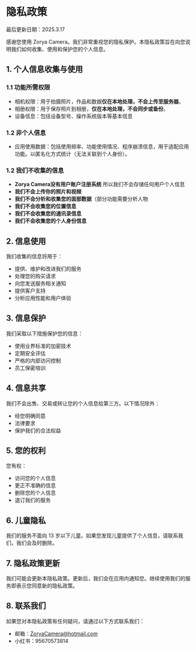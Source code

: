 # 隐私政策

最后更新日期：2025.3.17

感谢您使用 Zorya Camera。我们非常重视您的隐私保护。本隐私政策旨在向您说明我们如何收集、使用和保护您的个人信息。

## 1. 个人信息收集与使用
### 1.1 功能所需权限
- 相机权限：用于拍摄照片，作品和数据**仅在本地处理，不会上传至服务器**。
- 相册权限：用于保存照片到相册，**仅在本地处理，不会同步或备份**。
- 设备信息：包括设备型号、操作系统版本等基本信息

### 1.2 非个人信息
- 应用使用数据：包括使用频率、功能使用情况、程序崩溃信息，用于适配应用功能。以匿名化方式统计（无法关联到个人身份）。  

### 1.2 我们不收集的信息
- **Zorya Camera没有用户账户注册系统**
  所以我们不会存储任何用户个人信息
- **我们不会上传你的照片和视频**
- **我们不会分析和收集您的面部数据**（部分功能需要分析人物
- **我们不会收集您的位置信息**
- **我们不会收集您的通讯录信息**
- **我们不会收集您的个人身份信息**

## 2. 信息使用

我们收集的信息将用于：
- 提供、维护和改进我们的服务
- 处理您的购买请求
- 向您发送服务相关通知
- 提供客户支持
- 分析应用性能和用户体验

## 3. 信息保护

我们采取以下措施保护您的信息：
- 使用业界标准的加密技术
- 定期安全评估
- 严格的内部访问控制
- 员工保密培训

## 4. 信息共享

我们不会出售、交易或转让您的个人信息给第三方。以下情况除外：
- 经您明确同意
- 法律要求
- 保护我们的合法权益

## 5. 您的权利

您有权：
- 访问您的个人信息
- 更正不准确的信息
- 删除您的个人信息
- 退订我们的服务

## 6. 儿童隐私

我们的服务不面向 13 岁以下儿童。如果您发现儿童提供了个人信息，请联系我们，我们会及时删除。

## 7. 隐私政策更新

我们可能会更新本隐私政策。更新后，我们会在应用内通知您。继续使用我们的服务即表示您同意新的隐私政策。

## 8. 联系我们

如果您对本隐私政策有任何疑问，请通过以下方式联系我们：
- 邮箱：ZoryaCamera@hotmail.com
- 小红书：95670573814
